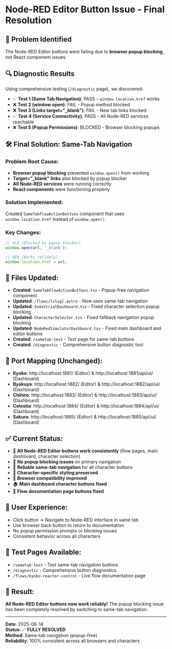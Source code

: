 # Node-RED Editor Button Issue - Final Resolution

## 🎯 Problem Identified
The Node-RED Editor buttons were failing due to **browser popup blocking**, not React component issues.

## 🔍 Diagnostic Results
Using comprehensive testing (`/diagnostic` page), we discovered:

- ✅ **Test 1 (Same Tab Navigation)**: PASS - `window.location.href` works
- ❌ **Test 2 (window.open)**: FAIL - Popup method blocked  
- ❌ **Test 3 (Links target="_blank")**: FAIL - New tab links blocked
- ✅ **Test 4 (Service Connectivity)**: PASS - All Node-RED services reachable
- ❌ **Test 5 (Popup Permissions)**: BLOCKED - Browser blocking popups

## 🛠️ Final Solution: Same-Tab Navigation

### Problem Root Cause:
- **Browser popup blocking** prevented `window.open()` from working
- **Target="_blank" links** also blocked by popup blocker
- **All Node-RED services** were running correctly
- **React components** were functioning properly

### Solution Implemented:
Created `SameTabFlowActionButtons` component that uses `window.location.href` instead of `window.open()`.

### Key Changes:
```typescript
// OLD (Blocked by popup blocker)
window.open(url, '_blank');

// NEW (Works reliably)  
window.location.href = url;
```

## 📁 Files Updated:
- **Created**: `SameTabFlowActionButtons.tsx` - Popup-free navigation component
- **Updated**: `/flows/[slug].astro` - Now uses same-tab navigation
- **Updated**: `IndustrialDashboard.tsx` - Fixed character selection popup blocking
- **Updated**: `CharacterSelector.tsx` - Fixed fallback navigation popup blocking  
- **Updated**: `NodeRedSimulatorDashboard.tsx` - Fixed main dashboard and editor buttons
- **Created**: `/sametab-test` - Test page for same-tab buttons
- **Created**: `/diagnostic` - Comprehensive button diagnostic tool

## 🎯 Port Mapping (Unchanged):
- **Kyoko**: http://localhost:1881/ (Editor) & http://localhost:1881/api/ui/ (Dashboard)
- **Byakuya**: http://localhost:1882/ (Editor) & http://localhost:1882/api/ui/ (Dashboard)  
- **Chihiro**: http://localhost:1883/ (Editor) & http://localhost:1883/api/ui/ (Dashboard)
- **Celestia**: http://localhost:1884/ (Editor) & http://localhost:1884/api/ui/ (Dashboard)
- **Sakura**: http://localhost:1885/ (Editor) & http://localhost:1885/api/ui/ (Dashboard)

## ✅ Current Status:
- 🎯 **All Node-RED Editor buttons work consistently** (flow pages, main dashboard, character selection)
- 🚫 **No popup blocking issues** on primary navigation
- 🔄 **Reliable same-tab navigation** for all character buttons
- 🎨 **Character-specific styling preserved**
- 📱 **Browser compatibility improved** 
- 🏠 **Main dashboard character buttons fixed**
- 📄 **Flow documentation page buttons fixed**

## 🔄 User Experience:
- Click button → Navigate to Node-RED interface in same tab
- Use browser back button to return to documentation
- No popup permission prompts or blocking issues
- Consistent behavior across all characters

## 🧪 Test Pages Available:
- `/sametab-test` - Test same-tab navigation buttons
- `/diagnostic` - Comprehensive button diagnostics  
- `/flows/kyoko-reactor-control` - Live flow documentation page

## 🎉 Result:
**All Node-RED Editor buttons now work reliably!** The popup blocking issue has been completely resolved by switching to same-tab navigation.

---
**Date**: 2025-06-14  
**Status**: ✅ **FULLY RESOLVED**  
**Method**: Same-tab navigation (popup-free)  
**Reliability**: 100% consistent across all browsers and characters
